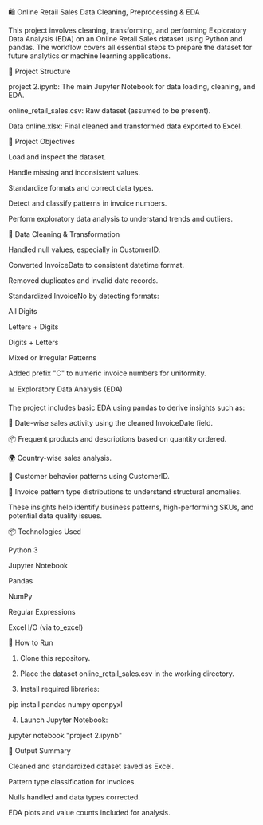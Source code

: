 🛍️ Online Retail Sales Data Cleaning, Preprocessing & EDA

This project involves cleaning, transforming, and performing Exploratory Data Analysis (EDA) on an Online Retail Sales dataset using Python and pandas. The workflow covers all essential steps to prepare the dataset for future analytics or machine learning applications.


📁 Project Structure

project 2.ipynb: The main Jupyter Notebook for data loading, cleaning, and EDA.

online_retail_sales.csv: Raw dataset (assumed to be present).

Data online.xlsx: Final cleaned and transformed data exported to Excel.



🎯 Project Objectives

Load and inspect the dataset.

Handle missing and inconsistent values.

Standardize formats and correct data types.

Detect and classify patterns in invoice numbers.

Perform exploratory data analysis to understand trends and outliers.



🧽 Data Cleaning & Transformation

Handled null values, especially in CustomerID.

Converted InvoiceDate to consistent datetime format.

Removed duplicates and invalid date records.

Standardized InvoiceNo by detecting formats:

All Digits

Letters + Digits

Digits + Letters

Mixed or Irregular Patterns


Added prefix "C" to numeric invoice numbers for uniformity.



📊 Exploratory Data Analysis (EDA)

The project includes basic EDA using pandas to derive insights such as:

📅 Date-wise sales activity using the cleaned InvoiceDate field.

📦 Frequent products and descriptions based on quantity ordered.

🌍 Country-wise sales analysis.

👤 Customer behavior patterns using CustomerID.

🧾 Invoice pattern type distributions to understand structural anomalies.


These insights help identify business patterns, high-performing SKUs, and potential data quality issues.



📦 Technologies Used

Python 3

Jupyter Notebook

Pandas

NumPy

Regular Expressions

Excel I/O (via to_excel)



🚀 How to Run

1. Clone this repository.


2. Place the dataset online_retail_sales.csv in the working directory.


3. Install required libraries:

pip install pandas numpy openpyxl


4. Launch Jupyter Notebook:

jupyter notebook "project 2.ipynb"




📌 Output Summary

Cleaned and standardized dataset saved as Excel.

Pattern type classification for invoices.

Nulls handled and data types corrected.

EDA plots and value counts included for analysis.
